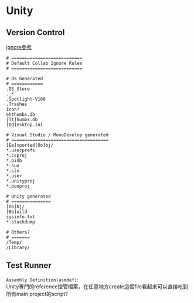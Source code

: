 # Unity

## Version Control

[ignore參考](https://godstamps.blogspot.com/2018/09/unity-git-2018.html)

```.gitignore
# ===========================
# Default Collab Ignore Rules
# ===========================

# OS Generated
# ============
.DS_Store
._*
.Spotlight-V100
.Trashes
Icon?
ehthumbs.db
[Tt]humbs.db
[Dd]esktop.ini

# Visual Studio / MonoDevelop generated
# =====================================
[Ee]xported[Oo]bj/
*.userprefs
*.csproj
*.pidb
*.suo
*.sln
*.user
*.unityproj
*.booproj

# Unity generated
# ===============
[Oo]bj/
[Bb]uild
sysinfo.txt
*.stackdump

# Others?
# =======
/Temp/
/Library/
```

## Test Runner

`Assembly Definition(asmdef)`:  
Unity專門的reference控管檔案，在任意地方create這個file看起來可以直接吃到所有main project的script?